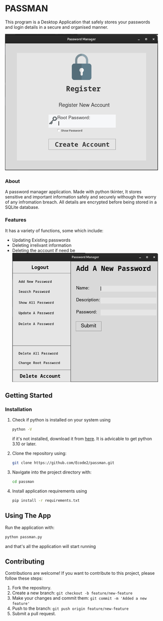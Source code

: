 # PASSMAN

This program is a Desktop Application that safely stores your passwords and login details in a secure and organised manner.

![](assets/preview1.png)

### About

A password manager application. Made with python tkinter, It stores sensitive and important information safely and securely withough the worry of any infromation breach. All details are encrypted before being stored in a SQLite database.



### Features

It has a variety of functions, some which include:

- Updating Existing passwords
- Deleting irrelivant information
- Deleting the account if need be
![](assets/preview2.png)

## Getting Started

### Installation

1. Check if python is installed on your system using

   ```bash
   python -V
   ```

   if it's not installed, download it from [here](https://python.org/downloads/).
   It is advicable to get python 3.10 or later.
2. Clone the repository using:

   ```bash
   git clone https://github.com/Ecode2/passman.git
   ```
3. Navigate into the project directory with:

   ```bash
   cd passman
   ```
4. Install application requirements using

   ```bash
   pip install -r requirements.txt
   ```

## Using The App

Run the application with:

```bash
python passman.py
```

and that's all the application will start running

## Contributing

Contributions are welcome! If you want to contribute to this project, please follow these steps:

1. Fork the repository.
2. Create a new branch: `git checkout -b feature/new-feature`
3. Make your changes and commit them: `git commit -m 'Added a new feature'`
4. Push to the branch: `git push origin feature/new-feature`
5. Submit a pull request.
